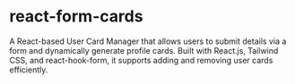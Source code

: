 # react-form-cards
A React-based User Card Manager that allows users to submit details via a form and dynamically generate profile cards. Built with React.js, Tailwind CSS, and react-hook-form, it supports adding and removing user cards efficiently. 

